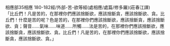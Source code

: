 相應部35相應 180-182經/外部-苦-欲等經(處相應/處篇/修多羅)(莊春江譯)  
「比丘們！凡是苦的，在那裡你們應該捨斷欲，應該捨斷貪，應該捨斷欲、貪。比丘們！什麼是苦的呢？色是苦的，在那裡你們應該捨斷欲，應該捨斷貪，應該捨斷欲、貪；聲音……氣味……味道……所觸……法是苦的，在那裡你們應該捨斷欲，應該捨斷貪，應該捨斷欲、貪。比丘們！凡是苦的，在那裡你們應該捨斷欲，應該捨斷貪，應該捨斷欲、貪。」  
  
  
